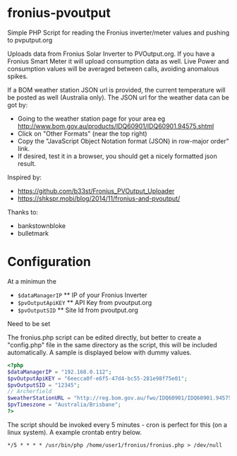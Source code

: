 # fronius-pvoutput
Simple PHP Script for reading the Fronius inverter/meter values and pushing to pvputput.org

Uploads data from Fronius Solar Inverter to PVOutput.org. If you have a Fronius Smart Meter it will upload consumption data as well. Live Power and consumption values
will be averaged between calls, avoiding anomalous spikes.

If a BOM weather station JSON url is provided, the current temperature will be posted as well (Australia only).
The JSON url for the weather data can be got by:
* Going to the weather station page for your area
  eg http://www.bom.gov.au/products/IDQ60901/IDQ60901.94575.shtml
* Click on "Other Formats" (near the top right)
* Copy the "JavaScript Object Notation format (JSON) in row-major order" link.
* If desired, test it in a browser, you should get a nicely formatted json result.

Inspired by:
* https://github.com/b33st/Fronius_PVOutput_Uploader
* https://shkspr.mobi/blog/2014/11/fronius-and-pvoutput/

Thanks to:
* bankstownbloke
* bulletmark

# Configuration
At a minimun the
* `$dataManagerIP`
**  IP of your Fronius Inverter
* `$pvOutputApiKEY`
**  API Key from pvoutput.org
* `$pvOutputSID`
**  Site Id from pvoutput.org

Need to be set

The fronius.php script can be edited directly, but better to create a "config.php" file in the same directory as the script, this will be included automatically. A sample is displayed below with dummy values.

```php
<?php
$dataManagerIP = "192.168.0.112";
$pvOutputApiKEY = "6eecca0f-e6f5-47d4-bc55-281e98f75e01";
$pvOutputSID = "12345";
// Archerfield
$weatherStationURL = "http://reg.bom.gov.au/fwo/IDQ60901/IDQ60901.94575.json";
$pvTimeszone = "Australia/Brisbane";
?>
```

The script should be invoked every 5 minutes - cron is perfect for this (on a linux system). A example crontab entry below.

`*/5 * * * * /usr/bin/php /home/user1/fronius/fronius.php > /dev/null`



